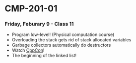 # CMP-201-01
### Friday, Feburary 9 - Class 11

- Program low-level! (Physical computation course)
- Overloading the stack gets rid of stack allocated variables
- Garbage collectors automatically do destructors
- Watch [CppCon](https://cppcon.org/)!
- The beginning of the linked list!
